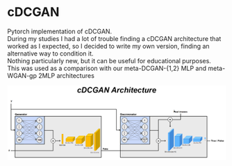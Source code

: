 # cDCGAN
Pytorch implementation of cDCGAN.<br>
During my studies I had a lot of trouble finding a cDCGAN architecture that worked as I expected, so I decided to write my own version, finding an alternative way to condition it.<br />
Nothing particularly new, but it can be useful for educational purposes.<br />
This was used as a comparison with our meta-DCGAN-{1,2} MLP and meta-WGAN-gp 2MLP architectures<br />

![](cDCGAN.png)
